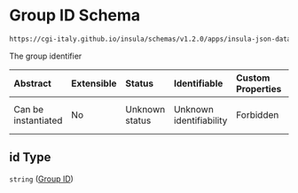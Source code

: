 # Group ID Schema

```txt
https://cgi-italy.github.io/insula/schemas/v1.2.0/apps/insula-json-datasets-group.schema.json#/properties/id
```

The group identifier

| Abstract            | Extensible | Status         | Identifiable            | Custom Properties | Additional Properties | Access Restrictions | Defined In                                                                                                             |
| :------------------ | :--------- | :------------- | :---------------------- | :---------------- | :-------------------- | :------------------ | :--------------------------------------------------------------------------------------------------------------------- |
| Can be instantiated | No         | Unknown status | Unknown identifiability | Forbidden         | Allowed               | none                | [insula-json-datasets-group.schema.json\*](schemas/apps/insula-json-datasets-group.schema.json) |

## id Type

`string` ([Group ID](insula-json-datasets-group-properties-group-id.md))
